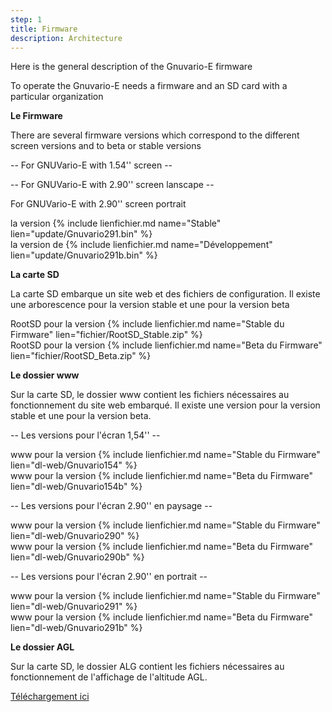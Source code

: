 ```yaml
---
step: 1
title: Firmware
description: Architecture
---
```


Here is the general description of the Gnuvario-E firmware

To operate the Gnuvario-E needs a firmware and an SD card with a particular organization

**Le Firmware**      
   
There are several firmware versions which correspond to the different screen versions and to beta or stable versions
   
-- For GNUVario-E with 1.54'' screen     --

-- For GNUVario-E with 2.90'' screen lanscape   --

For GNUVario-E with 2.90'' screen portrait 

la version {% include lienfichier.md name="Stable" lien="update/Gnuvario291.bin" %}    
la version de {% include lienfichier.md name="Développement" lien="update/Gnuvario291b.bin" %}       

**La carte SD**     

La carte SD embarque un site web et des fichiers de configuration. Il existe une arborescence pour la version stable et une pour la version beta

RootSD pour la version {% include lienfichier.md name="Stable du Firmware" lien="fichier/RootSD_Stable.zip" %}     
RootSD pour la version {% include lienfichier.md name="Beta du Firmware" lien="fichier/RootSD_Beta.zip" %}    

**Le dossier www**     

Sur la carte SD, le dossier www contient les fichiers nécessaires au fonctionnement du site web embarqué. Il existe une version pour la version stable et une pour la version beta.

-- Les versions pour l'écran 1,54''     --
   
www pour la version {% include lienfichier.md name="Stable du Firmware" lien="dl-web/Gnuvario154" %}     
www pour la version {% include lienfichier.md name="Beta du Firmware" lien="dl-web/Gnuvario154b" %}    

-- Les versions pour l'écran 2.90'' en paysage   --   
   
www pour la version {% include lienfichier.md name="Stable du Firmware" lien="dl-web/Gnuvario290" %}     
www pour la version {% include lienfichier.md name="Beta du Firmware" lien="dl-web/Gnuvario290b" %}    

-- Les versions pour l'écran 2.90'' en portrait   --    

www pour la version {% include lienfichier.md name="Stable du Firmware" lien="dl-web/Gnuvario291" %}     
www pour la version {% include lienfichier.md name="Beta du Firmware" lien="dl-web/Gnuvario291b" %}    

**Le dossier AGL**

Sur la carte SD, le dossier ALG contient les fichiers nécessaires au fonctionnement de l'affichage de l'altitude AGL.

[Téléchargement ici](https://vps.skybean.eu/agl/)
